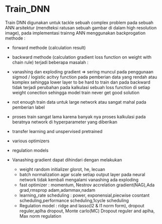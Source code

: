 # Train_DNN

Train DNN digunakan untuk tackle sebuah complex problem pada sebuah ANN arsitektur (mendteksi ratusan sebuah gambar di dalam high resolution image), 
pada implementasi trainng ANN menggunakan backprogation methode :
- forward methode (calculation result) 
- backward methode (calculation gradient loss function on weight with chain rule)
terjadi beberapa masalah :

- vanashing dan exploding gradient => sering muncul pada penggunaan sigmod / logistic acitvy function pada pemberian data yang rendah atau komplex
sehingga lower layer to be hard to train dan pada backward tidak terjadi perubahan pada kalkulasi sebuah loss function di setiap weight conection sehingga 
model train never get good solution  
- not enough train data untuk large network atau sangat mahal pada pemberian label
- proses train sangat lama karena banyak nya proses kalkulasi pada beratnya network di hyperparameter yang diberikan
- transfer learning and unspervised pretrained
- various optimizers
- regulation models

- Vanashing gradient dapat dihindari dengan melakukan
  - weight random initializer glorot, he, lecuan
  - batch normalization agar scale setiap output layer pada neural network tidak kembali mengalami vanashing ada exploding
  - fast optimizer : momentum, Nestrov accrelation gradient(NAG),Ada grad,rmsprop adam,adammax,nadam
  - learning_rate scheduling : power, exponensial,piecwise cosntant scheduling,performance scheduling,1cycle scheduling
  - Regulation model : ridge and lasso(l2 & l1 norm form), dropout reguler,aplha dropout, Monte carlo(MC) Dropout reguler and aplha, Max norm regulation 
